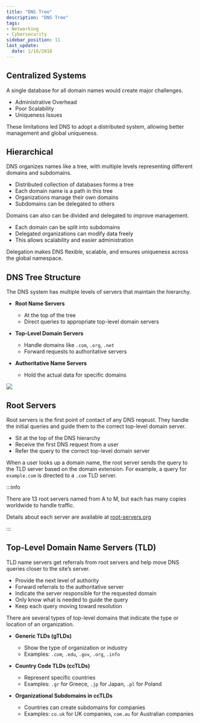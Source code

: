```yaml
---
title: "DNS Tree"
description: "DNS Tree"
tags: 
- Networking
- Cybersecurity
sidebar_position: 11
last_update:
  date: 1/16/2018
---
```


## Centralized Systems

A single database for all domain names would create major challenges.

- Administrative Overhead
- Poor Scalability
- Uniqueness Issues

These limitations led DNS to adopt a distributed system, allowing better management and global uniqueness.

## Hierarchical 

DNS organizes names like a tree, with multiple levels representing different domains and subdomains.

- Distributed collection of databases forms a tree
- Each domain name is a path in this tree
- Organizations manage their own domains
- Subdomains can be delegated to others

Domains can also can be divided and delegated to improve management.

- Each domain can be split into subdomains
- Delegated organizations can modify data freely
- This allows scalability and easier administration

Delegation makes DNS flexible, scalable, and ensures uniqueness across the global namespace.

## DNS Tree Structure

The DNS system has multiple levels of servers that maintain the hierarchy.

- **Root Name Servers**

  - At the top of the tree
  - Direct queries to appropriate top-level domain servers

- **Top-Level Domain Servers**

  - Handle domains like `.com`, `.org`, `.net`
  - Forward requests to authoritative servers

- **Authoritative Name Servers**

  - Hold the actual data for specific domains

<div class="img-center"> 

![](/img/docs/all-things-network-basics-dns-hierarchy-1.png)

</div>


## Root Servers

Root servers is the first point of contact of any DNS reqeust. They handle the initial  queries and guide them to the correct top-level domain server.

- Sit at the top of the DNS hierarchy
- Receive the first DNS request from a user
- Refer the query to the correct top-level domain server

When a user looks up a domain name, the root server sends the query to the TLD server based on the domain extension. For example, a query for `example.com` is directed to a `.com` TLD server.


:::info 

There are 13 root servers named from A to M, but each has many copies worldwide to handle traffic.

Details about each server are available at [root-servers.org](https://root-servers.org)

:::

## Top-Level Domain Name Servers (TLD)

TLD name servers get referrals from root servers and help move DNS queries closer to the site’s server.

- Provide the next level of authority
- Forward referrals to the authoritative server
- Indicate the server responsible for the requested domain
- Only know what is needed to guide the query
- Keep each query moving toward resolution

There are several types of top-level domains that indicate the type or location of an organization.

- **Generic TLDs (gTLDs)**

  - Show the type of organization or industry
  - Examples: `.com`, `.edu`, `.gov`, `.org`, `.info`

- **Country Code TLDs (ccTLDs)**

  - Represent specific countries
  - Examples: `.gr` for Greece, `.jp` for Japan, `.pl` for Poland

- **Organizational Subdomains in ccTLDs**

  - Countries can create subdomains for companies
  - Examples: `co.uk` for UK companies, `com.au` for Australian companies


